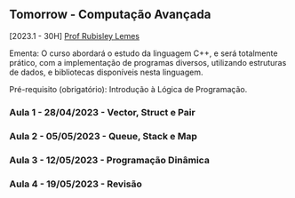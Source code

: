 ## Tomorrow - Computação Avançada 
[2023.1 - 30H] [Prof Rubisley Lemes](http://lattes.cnpq.br/4230260717556147)

Ementa: O curso abordará o estudo da linguagem C++, e será totalmente prático, com a implementação de programas diversos, utilizando estruturas de dados, e bibliotecas disponíveis nesta linguagem.

Pré-requisito (obrigatório): Introdução à Lógica de Programação.

### Aula 1 - 28/04/2023 - Vector, Struct e Pair
### Aula 2 - 05/05/2023 - Queue, Stack e Map 
### Aula 3 - 12/05/2023 - Programação Dinâmica
### Aula 4 - 19/05/2023 - Revisão